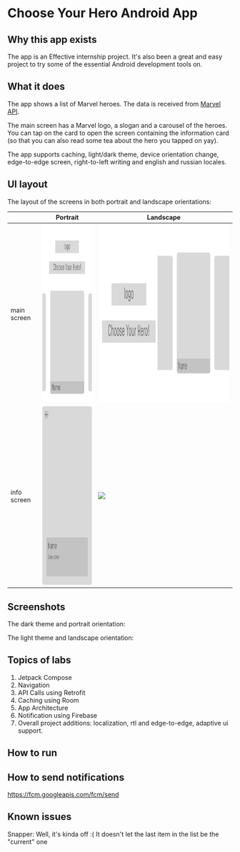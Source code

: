 # Choose Your Hero Android App

## Why this app exists

The app is an Effective internship project.
It's also been a great and easy project to try some of the essential Android development tools on.

## What it does

The app shows a list of Marvel heroes. The data is received from [Marvel API](https://developer.marvel.com/docs#!/public/getCreatorCollection_get_0).

The main screen has a Marvel logo, a slogan and a carousel of the heroes. You can tap on the card to open the screen containing the information card (so that you can also read some tea about the hero you tapped on yay).

The app supports caching, light/dark theme, device orientation change, edge-to-edge screen, right-to-left writing and english and russian locales.

## UI layout

The layout of the screens in both portrait and landscape orientations:

|             | Portrait                                                              | Landscape                                                                 |
|-------------|-----------------------------------------------------------------------|---------------------------------------------------------------------------|
| main screen | <img src="assets/layout/PORTRAIT/choosing_screen.png" height="400">   | <img src="assets/layout/LANDSCAPE/choosing_screen.png" height="400">      |
| info screen | <img src="assets/layout/PORTRAIT/hero_ info_screen.png" height="400"> | <img src="assets/layout/LANDSCAPE/hero_info_screen.png.png" height="400"> |                                                                       |

## Screenshots

The dark theme and portrait orientation:

The light theme and landscape orientation:

## Topics of labs

1. Jetpack Compose
2. Navigation
3. API Calls using Retrofit
4. Caching using Room
5. App Architecture
6. Notification using Firebase
7. Overall project additions: localization, rtl and edge-to-edge, adaptive ui support.

## How to run

## How to send notifications

https://fcm.googleapis.com/fcm/send

## Known issues

Snapper: Well, it's kinda off :( It doesn't let the last item in the list be the "current" one

